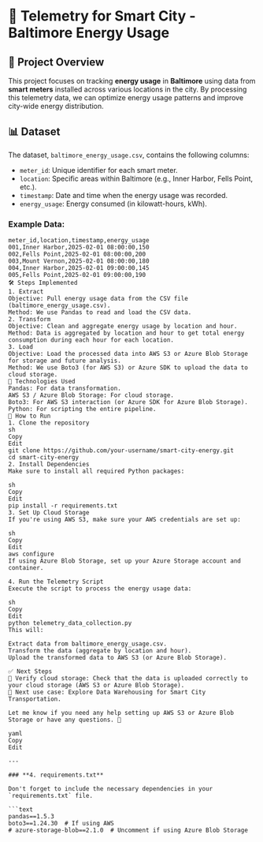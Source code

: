 # 📡 Telemetry for Smart City - Baltimore Energy Usage

## 📌 Project Overview
This project focuses on tracking **energy usage** in **Baltimore** using data from **smart meters** installed across various locations in the city. By processing this telemetry data, we can optimize energy usage patterns and improve city-wide energy distribution.

## 📊 Dataset

The dataset, `baltimore_energy_usage.csv`, contains the following columns:
- `meter_id`: Unique identifier for each smart meter.
- `location`: Specific areas within Baltimore (e.g., Inner Harbor, Fells Point, etc.).
- `timestamp`: Date and time when the energy usage was recorded.
- `energy_usage`: Energy consumed (in kilowatt-hours, kWh).

### Example Data:
```csv
meter_id,location,timestamp,energy_usage
001,Inner Harbor,2025-02-01 08:00:00,150
002,Fells Point,2025-02-01 08:00:00,200
003,Mount Vernon,2025-02-01 08:00:00,180
004,Inner Harbor,2025-02-01 09:00:00,145
005,Fells Point,2025-02-01 09:00:00,190
🛠️ Steps Implemented
1. Extract
Objective: Pull energy usage data from the CSV file (baltimore_energy_usage.csv).
Method: We use Pandas to read and load the CSV data.
2. Transform
Objective: Clean and aggregate energy usage by location and hour.
Method: Data is aggregated by location and hour to get total energy consumption during each hour for each location.
3. Load
Objective: Load the processed data into AWS S3 or Azure Blob Storage for storage and future analysis.
Method: We use Boto3 (for AWS S3) or Azure SDK to upload the data to cloud storage.
🚀 Technologies Used
Pandas: For data transformation.
AWS S3 / Azure Blob Storage: For cloud storage.
Boto3: For AWS S3 interaction (or Azure SDK for Azure Blob Storage).
Python: For scripting the entire pipeline.
🔧 How to Run
1. Clone the repository
sh
Copy
Edit
git clone https://github.com/your-username/smart-city-energy.git
cd smart-city-energy
2. Install Dependencies
Make sure to install all required Python packages:

sh
Copy
Edit
pip install -r requirements.txt
3. Set Up Cloud Storage
If you're using AWS S3, make sure your AWS credentials are set up:

sh
Copy
Edit
aws configure
If using Azure Blob Storage, set up your Azure Storage account and container.

4. Run the Telemetry Script
Execute the script to process the energy usage data:

sh
Copy
Edit
python telemetry_data_collection.py
This will:

Extract data from baltimore_energy_usage.csv.
Transform the data (aggregate by location and hour).
Upload the transformed data to AWS S3 (or Azure Blob Storage).

✅ Next Steps
🔹 Verify cloud storage: Check that the data is uploaded correctly to your cloud storage (AWS S3 or Azure Blob Storage).
🔹 Next use case: Explore Data Warehousing for Smart City Transportation.

Let me know if you need any help setting up AWS S3 or Azure Blob Storage or have any questions. 🚀

yaml
Copy
Edit

---

### **4. requirements.txt**

Don't forget to include the necessary dependencies in your `requirements.txt` file.

```text
pandas==1.5.3
boto3==1.24.30  # If using AWS
# azure-storage-blob==2.1.0  # Uncomment if using Azure Blob Storage
